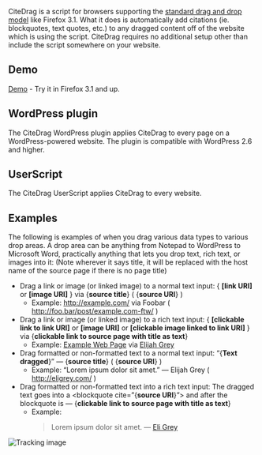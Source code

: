 CiteDrag is a script for browsers supporting the [standard drag and drop model][1] like
Firefox 3.1. What it does is automatically add citations (ie. blockquotes, text quotes,
etc.) to any dragged content off of the website which is using the script. CiteDrag
requires no additional setup other than include the script somewhere on your website.

Demo
----

[Demo][2] - Try it in Firefox 3.1 and up.

WordPress plugin
----------------

The CiteDrag WordPress plugin applies CiteDrag to every page on a WordPress-powered website. The plugin is compatible with WordPress 2.6 and higher.

UserScript
----------

The CiteDrag UserScript applies CiteDrag to every website.

Examples
--------

The following is examples of when you drag various data types to various drop areas. A drop area can be anything from Notepad to WordPress to Microsoft Word, practically anything that lets you drop text, rich text, or images into it: (Note wherever it says title, it will be replaced with the host name of the source page if there is no page title)

* Drag a link or image (or linked image) to a normal text input: { **[link URI]** or **[image URI]** } via {**source title**} ( {**source URI**} )
  * Example:  http://example.com/ via Foobar ( http://foo.bar/post/example.com-ftw/ )
* Drag a link or image (or linked image) to a rich text input: { **[clickable link to link URI]** or **[image URI]** or **[clickable image linked to link URI]** } via {**clickable link to source page with title as text**}
    * Example:  [Example Web Page][3] via [Elijah Grey][4]
* Drag formatted or non-formatted text to a normal text input: “{**Text dragged**}” ― {**source title**} ( {**source URI**} )
  * Example:  “Lorem ipsum dolor sit amet.” ― Elijah Grey ( http://eligrey.com/ )
* Drag formatted or non-formatted text into a rich text input: The dragged text goes into a <blockquote cite=”{**source URI**}”> and after the blockquote is ― {**clickable link to source page with title as text**}
    * Example:
        > Lorem ipsum dolor sit amet. ― [Eli Grey][4]



![Tracking image](//in.getclicky.com/212712ns.gif)


 [1]: https://developer.mozilla.org/En/DragDrop/Drag_and_Drop
 [2]: http://code.eligrey.com/citedrag/test.html
 [3]: http://example.com/
 [4]: http://eligrey.com/
